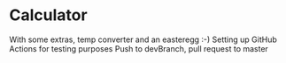 # Calculator
With some extras, temp converter and an easteregg :-)
Setting up GitHub Actions for testing purposes
Push to devBranch, pull request to master
